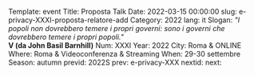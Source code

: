 Template: event
Title: Proposta Talk
Date: 2022-03-15 00:00:00
slug: e-privacy-XXXI-proposta-relatore-add
Category: 2022
lang: it
Slogan: <i>"I popoli non dovrebbero temere i propri governi: sono i governi che dovrebbero temere i propri popoli."</i><br/><b>V (da John Basil Barnhill)</b>
Num: XXXI
Year: 2022
City: Roma & ONLINE
Where: Roma & Videoconferenza & Streaming
When: 29-30 settembre
Season: autumn
previd: 2022S
prev: e-privacy-XXX
nextid:
next:


<script type="text/javascript" src="//pws.xed.it/form/generate.js?id=23"></script>
